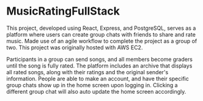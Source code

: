 # MusicRatingFullStack
This project, developed using React, Express, and PostgreSQL, serves as a platform where users can create group chats with friends to share and rate music. Made use of an agile workflow to complete the project as a group of two. This project was originally hosted with AWS EC2.

Participants in a group can send songs, and all members become graders until the song is fully rated. The platform includes an archive that displays all rated songs, along with their ratings and the original sender's information. People are able to make an account, and have their specific group chats show up in the home screen upon logging in. Clicking a different group chat will also auto update the home screen accordingly. 
